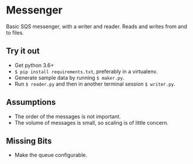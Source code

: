 Messenger
=========

Basic SQS messenger, with a writer and reader. Reads and writes from and to files.

Try it out
----------

- Get python 3.6+
- `$ pip install requirements.txt`, preferably in a virtualenv.
- Generate sample data by running `$ maker.py`.
- Run `$ reader.py` and then in another terminal session `$ writer.py`.

Assumptions
-----------

- The order of the messages is not important.
- The volume of messages is small, so scaling is of little concern.

Missing Bits
------------

- Make the queue configurable.
